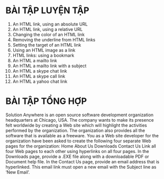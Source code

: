 # BÀI TẬP LUYỆN TẬP

1. An HTML link, using an absolute URL
2. An HTML link, using a relative URL
3. Changing the color of an HTML link
4. Removing the underline from HTML links
5. Setting the target of an HTML link
6. Using an HTML image as a link
7. HTML links: using a bookmark
8. An HTML a mailto link
9. An HTML a mailto link with a subject
10. An HTML a skype chat link
11. An HTML a skype call link
12. An HTML a yahoo chat link

# BÀI TẬP TỔNG HỢP

Solution Anywhere is an open source software development organization headquarters at Chicago, USA. The company wants to make its presence felt worldwide by creating a Web site which will highlight the activities performed by the organization. The organization also provides all the software that is available as a freeware. You as a Web site developer for the organization have been asked to create the following four separate Web pages for the organization:
Home
About Us
Downloads
Contact Us
Link all four Web pages to each other using hyperlinks on all four pages.
In the Downloads page, provide a .EXE file along with a downloadable PDF or Document help file.
In the Contact Us page, provide an email address that is hyperlinked. This email link must open a new email with the Subject line as ‘New Email’.
